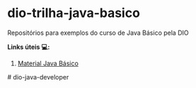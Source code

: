 # dio-trilha-java-basico
Repositórios para exemplos do curso de Java Básico pela DIO

**Links úteis 💻:**

1. [Material Java Básico](https://glysns.gitbook.io/java-basico/)

#   d i o - j a v a - d e v e l o p e r  
 